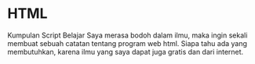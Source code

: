 # HTML
Kumpulan Script Belajar 
Saya merasa bodoh dalam ilmu, maka ingin sekali membuat sebuah catatan tentang program web html.
Siapa tahu ada yang membutuhkan, karena ilmu yang saya dapat juga gratis dan dari internet.
